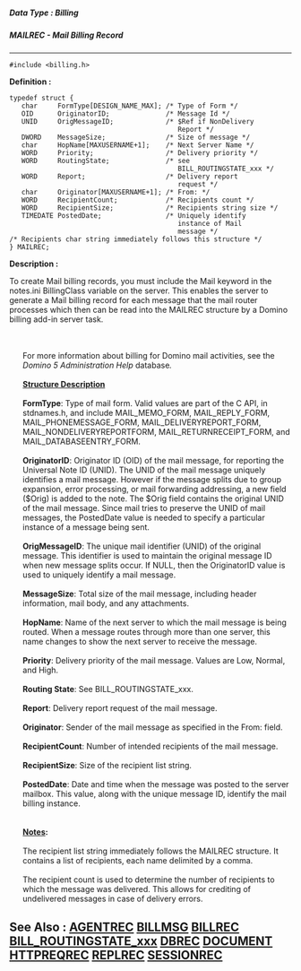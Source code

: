 ##### Data Type : Billing
##### MAILREC - Mail Billing Record
---
```
#include <billing.h>
```

**Definition :**
```
typedef struct {
   char     FormType[DESIGN_NAME_MAX]; /* Type of Form */ 
   OID      OriginatorID;              /* Message Id */
   UNID     OrigMessageID;             /* $Ref if NonDelivery
                                          Report */
   DWORD    MessageSize;               /* Size of message */
   char     HopName[MAXUSERNAME+1];    /* Next Server Name */
   WORD     Priority;                  /* Delivery priority */
   WORD     RoutingState;              /* see 
                                          BILL_ROUTINGSTATE_xxx */
   WORD     Report;                    /* Delivery report
                                          request */
   char     Originator[MAXUSERNAME+1]; /* From: */
   WORD     RecipientCount;            /* Recipients count */
   WORD     RecipientSize;             /* Recipients string size */
   TIMEDATE PostedDate;                /* Uniquely identify
                                          instance of Mail
                                          message */
/* Recipients char string immediately follows this structure */
} MAILREC;
```

**Description :**

To create Mail billing records, you must include the Mail keyword in the notes.ini BillingClass variable on the server.  This enables the server to generate a Mail billing record for each message that the mail router processes which then can be read into the MAILREC structure by a Domino billing add-in server task.
<ul><br>
<br>
For more information about billing for Domino mail activities, see the <i> </i><i>Domino 5 Administration Help</i> database<i>.</i><br>
<br>
<b><u>Structure Description</u></b><br>
<br>
<b>FormType</b>:  Type of mail form.  Valid values are part of the C API, in stdnames.h, and include MAIL_MEMO_FORM, MAIL_REPLY_FORM, MAIL_PHONEMESSAGE_FORM, MAIL_DELIVERYREPORT_FORM, MAIL_NONDELIVERYREPORTFORM, MAIL_RETURNRECEIPT_FORM, and MAIL_DATABASEENTRY_FORM.<br>
<br>
<b>OriginatorID</b>:  Originator ID (OID) of the mail message, for reporting the Universal Note ID (UNID).  The UNID of the mail message uniquely identifies a mail message.  However if the message splits due to group expansion, error processing, or mail forwarding addressing, a new field ($Orig) is added to the note.  The $Orig field contains the original UNID of the mail message.  Since mail tries to preserve the UNID of mail messages, the PostedDate value is needed to specify a particular instance of a message being sent.<br>
<br>
<b>OrigMessageID</b>:  The unique mail identifier (UNID) of the original message.   This identifier is used to maintain the original message ID when new message splits occur.  If NULL, then the OriginatorID value is used to uniquely identify a mail message. <br>
<br>
<b>MessageSize</b>:  Total size of the mail message, including header information, mail body, and any attachments.<br>
<br>
<b>HopName</b>:  Name of the next server to which the mail message is being routed. When a message routes through more than one server, this name changes to show the next server to receive the message.<br>
<br>
<b>Priority</b>:  Delivery priority of the mail message. Values are Low, Normal, and High.<br>
<br>
<b>Routing State</b>:  See BILL_ROUTINGSTATE_xxx.<br>
<br>
<b>Report</b>:  Delivery report request of the mail message.<br>
<br>
<b>Originator</b>:  Sender of the mail message as specified in the From: field.<br>
<br>
<b>RecipientCount</b>:  Number of intended recipients of the mail message.<br>
<br>
<b>RecipientSize</b>:  Size of the recipient list string.<br>
<br>
<b>PostedDate</b>:  Date and time when the message was posted to the server mailbox.  This value, along with the unique message ID, identify the mail billing instance.<br>
<br>
<br>
<b><u>Notes</u></b><b>:</b><br>
<br>
The recipient list string immediately follows the MAILREC structure.  It contains a list of recipients, each name delimited by a comma. <br>
<br>
The recipient count is used to determine the number of recipients to which the message was delivered.  This allows for crediting of undelivered messages in case of delivery errors.</ul>



**See Also :**
[AGENTREC](/domino-c-api-docs/reference/Data/AGENTREC)
[BILLMSG](/domino-c-api-docs/reference/Data/BILLMSG)
[BILLREC](/domino-c-api-docs/reference/Data/BILLREC)
[BILL_ROUTINGSTATE_xxx](/domino-c-api-docs/reference/Symb/BILL_ROUTINGSTATE_xxx)
[DBREC](/domino-c-api-docs/reference/Data/DBREC)
[DOCUMENT](/domino-c-api-docs/reference/Data/DOCUMENT)
[HTTPREQREC](/domino-c-api-docs/reference/Data/HTTPREQREC)
[REPLREC](/domino-c-api-docs/reference/Data/REPLREC)
[SESSIONREC](/domino-c-api-docs/reference/Data/SESSIONREC)
---
